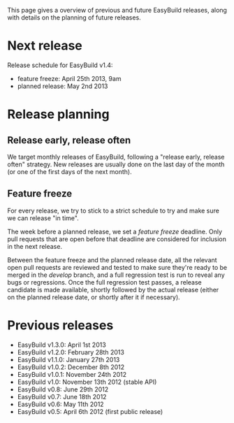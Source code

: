 This page gives a overview of previous and future EasyBuild releases, along with details on the planning of future releases.

# Next release

Release schedule for EasyBuild v1.4:

* feature freeze: April 25th 2013, 9am
* planned release: May 2nd 2013

# Release planning

## Release early, release often

We target monthly releases of EasyBuild, following a "release early, release often" strategy.
New releases are usually done on the last day of the month (or one of the first days of the next month).

## Feature freeze

For every release, we try to stick to a strict schedule to try and make sure we can release "in time".

The week before a planned release, we set a _feature freeze_ deadline. Only pull requests that are open before that deadline are considered for inclusion in the next release.

Between the feature freeze and the planned release date, all the relevant open pull requests are reviewed and tested to make sure they're ready to be merged in the _develop_ branch, and a full regression test is run to reveal any bugs or regressions.
Once the full regression test passes, a release candidate is made available, shortly followed by the actual release (either on the planned release date, or shortly after it if necessary).

# Previous releases

* EasyBuild v1.3.0: April 1st 2013
* EasyBuild v1.2.0: February 28th 2013
* EasyBuild v1.1.0: January 27th 2013
* EasyBuild v1.0.2: December 8th 2012
* EasyBuild v1.0.1: November 24th 2012
* EasyBuild v1.0: November 13th 2012 (stable API)
* EasyBuild v0.8: June 29th 2012
* EasyBuild v0.7: June 18th 2012
* EasyBuild v0.6: May 11th 2012
* EasyBuild v0.5: April 6th 2012 (first public release)
